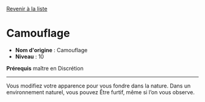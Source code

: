 [Revenir à la liste](list.md)

# Camouflage

 * **Nom d'origine** : Camouflage
 * **Niveau** : 10


<p><strong>Prérequis</strong> maître en Discrétion</p>
<hr>
<p>Vous modifiez votre apparence pour vous fondre dans la nature. Dans un environnement naturel, vous pouvez Être furtif, même si l’on vous observe.</p>